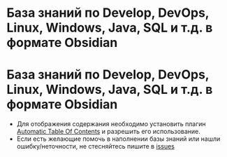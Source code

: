 # База знаний  по Develop, DevOps, Linux, Windows, Java, SQL и т.д. в формате Obsidian
# База знаний  по Develop, DevOps, Linux, Windows, Java, SQL и т.д. в формате Obsidian
- Для отображения содержания необходимо установить плагин [Automatic Table Of Contents](obsidian://show-plugin?id=automatic-table-of-contents) и разрешить его использование.
- Если есть желающие помочь в наполнении базы знаний или нашли ошибку/неточности, не стесняйтесь пишите в [issues](https://github.com/s-n-alexeyev/Obsidian/issues)